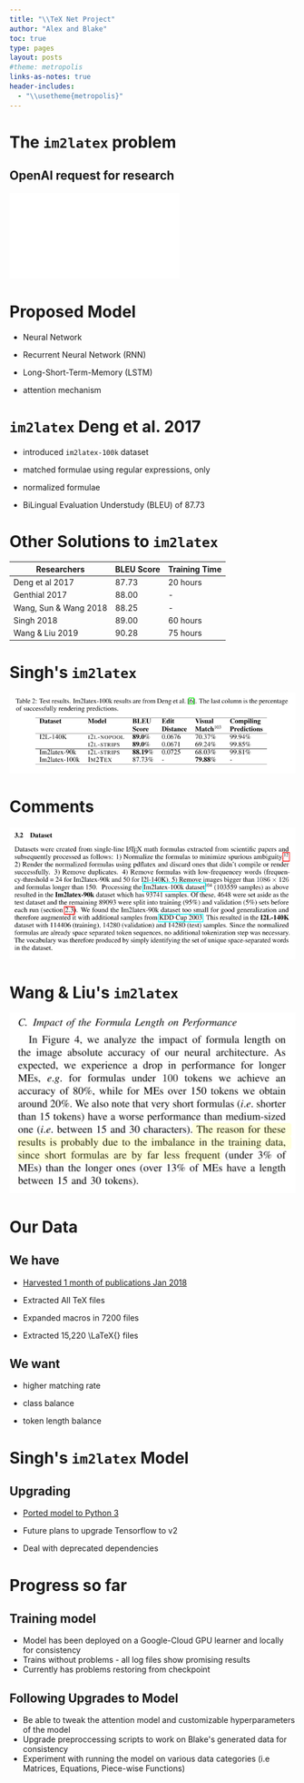 ```yaml
---
title: "\\TeX Net Project"
author: "Alex and Blake"
toc: true
type: pages
layout: posts
#theme: metropolis
links-as-notes: true
header-includes:
  - "\\usetheme{metropolis}"
---
```


# The `im2latex` problem

## OpenAI request for research

![Original OpenAI Request for Research](assets/openai.pdf)


# Proposed Model

* Neural Network

* Recurrent Neural Network (RNN)

* Long-Short-Term-Memory (LSTM)

* attention mechanism

# `im2latex` Deng et al. 2017 

* introduced `im2latex-100k` dataset

* matched formulae using regular expressions, only

* normalized formulae

* BiLingual Evaluation Understudy (BLEU) of 87.73

# Other Solutions to `im2latex`

| Researchers  | BLEU Score | Training Time |
|--------------|------------|---------------|
| Deng et al 2017 | 87.73 | 20 hours |
| Genthial 2017 | 88.00 | - |
| Wang, Sun & Wang 2018 | 88.25 |  - |
| Singh 2018 | 89.00 | 60 hours |
| Wang & Liu 2019 | 90.28 | 75 hours|

# Singh's `im2latex`

![Performance across datasets](assets/fig2.png)

# Comments

![Comments by Singh](assets/fig3.png)

# Wang & Liu's `im2latex`

![Performance by number of tokens Wang & Liu](assets/fig1.png)

# Our Data

## We have

* [Harvested 1 month of publications Jan 2018](http://archive.org/)

* Extracted All TeX files

* Expanded macros in 7200 files

* Extracted 15,220 \LaTeX{} files

## We want

* higher matching rate

* class balance

* token length balance

# Singh's `im2latex`  Model

## Upgrading

* [Ported model to Python 3](https://github.com/untrix/im2latex)

* Future plans to upgrade Tensorflow to v2

* Deal with deprecated dependencies 

# Progress so far 

## Training model

* Model has been deployed on a Google-Cloud GPU learner and locally for consistency
* Trains without problems - all log files show promising results
* Currently has problems restoring from checkpoint

## Following Upgrades to Model

* Be able to tweak the attention model and customizable hyperparameters of the model
* Upgrade preproccessing scripts to work on Blake's generated data for consistency
* Experiment with running the  model on various data categories (i.e Matrices, Equations, Piece-wise Functions)

